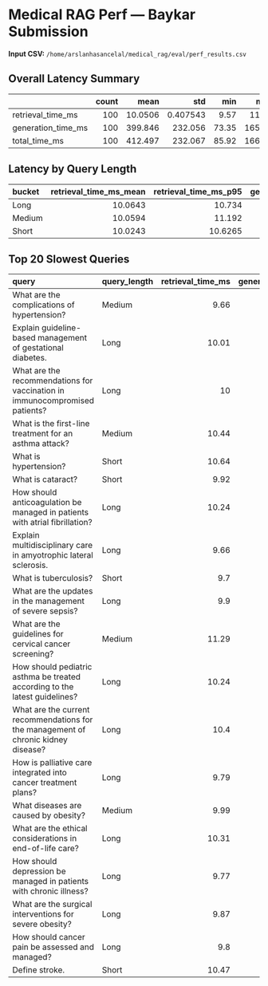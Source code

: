 # Medical RAG Perf — Baykar Submission

**Input CSV:** `/home/arslanhasancelal/medical_rag/eval/perf_results.csv`

## Overall Latency Summary

|                    |   count |     mean |        std |   min |     max |     p50 |      p75 |     p90 |     p95 |       p99 |     p99.9 |
|:-------------------|--------:|---------:|-----------:|------:|--------:|--------:|---------:|--------:|--------:|----------:|----------:|
| retrieval_time_ms  |     100 |  10.0506 |   0.407543 |  9.57 |   11.55 |   9.925 |  10.2025 |  10.484 |  10.941 |   11.3718 |   11.5322 |
| generation_time_ms |     100 | 399.846  | 232.056    | 73.35 | 1652.3  | 348.875 | 499.223  | 624.996 | 716.504 | 1478.64   | 1634.93   |
| total_time_ms      |     100 | 412.497  | 232.067    | 85.92 | 1664.5  | 361.43  | 511.743  | 638.771 | 729.159 | 1491.34   | 1647.18   |

## Latency by Query Length

| bucket   |   retrieval_time_ms_mean |   retrieval_time_ms_p95 |   generation_time_ms_mean |   generation_time_ms_p95 |   total_time_ms_mean |   total_time_ms_p95 |
|:---------|-------------------------:|------------------------:|--------------------------:|-------------------------:|---------------------:|--------------------:|
| Long     |                  10.0643 |                 10.734  |                   462.175 |                  753.983 |              474.875 |             766.677 |
| Medium   |                  10.0594 |                 11.192  |                   372.565 |                  680.886 |              385.185 |             694.524 |
| Short    |                  10.0243 |                 10.6265 |                   358.957 |                  691.982 |              371.585 |             704.425 |

## Top 20 Slowest Queries

| query                                                                              | query_length   |   retrieval_time_ms |   generation_time_ms |   total_time_ms |
|:-----------------------------------------------------------------------------------|:---------------|--------------------:|---------------------:|----------------:|
| What are the complications of hypertension?                                        | Medium         |                9.66 |              1652.3  |         1664.5  |
| Explain guideline-based management of gestational diabetes.                        | Long           |               10.01 |              1476.89 |         1489.59 |
| What are the recommendations for vaccination in immunocompromised patients?        | Long           |               10    |               895.74 |          908.42 |
| What is the first-line treatment for an asthma attack?                             | Medium         |               10.44 |               815.93 |          828.91 |
| What is hypertension?                                                              | Short          |               10.64 |               728.92 |          742.44 |
| What is cataract?                                                                  | Short          |                9.92 |               715.85 |          728.46 |
| How should anticoagulation be managed in patients with atrial fibrillation?        | Long           |               10.24 |               693.23 |          705.93 |
| Explain multidisciplinary care in amyotrophic lateral sclerosis.                   | Long           |                9.66 |               670.66 |          682.9  |
| What is tuberculosis?                                                              | Short          |                9.7  |               662.81 |          675.05 |
| What are the updates in the management of severe sepsis?                           | Long           |                9.9  |               642.87 |          655.34 |
| What are the guidelines for cervical cancer screening?                             | Medium         |               11.29 |               623.01 |          636.93 |
| How should pediatric asthma be treated according to the latest guidelines?         | Long           |               10.24 |               595.05 |          607.98 |
| What are the current recommendations for the management of chronic kidney disease? | Long           |               10.4  |               592.02 |          604.99 |
| How is palliative care integrated into cancer treatment plans?                     | Long           |                9.79 |               576.05 |          588.55 |
| What diseases are caused by obesity?                                               | Medium         |                9.99 |               563.04 |          575.57 |
| What are the ethical considerations in end-of-life care?                           | Long           |               10.31 |               562.11 |          575.02 |
| How should depression be managed in patients with chronic illness?                 | Long           |                9.77 |               550.23 |          562.56 |
| What are the surgical interventions for severe obesity?                            | Long           |                9.87 |               549.95 |          562.54 |
| How should cancer pain be assessed and managed?                                    | Long           |                9.8  |               541.21 |          553.75 |
| Define stroke.                                                                     | Short          |               10.47 |               526.2  |          539.27 |

